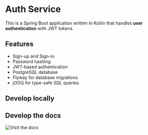# Auth Service

This is a Spring Boot application written in Kotlin that handles **user authentication** with JWT tokens.

## Features

- Sign-up and Sign-in
- Password hashing
- JWT-based authentication
- PostgreSQL database
- Flyway for database migrations
- jOOQ for type-safe SQL queries

## Develop locally

## Develop the docs

![Visit the docs](https://rodwan-bakkar.github.io/auth-svc/)
